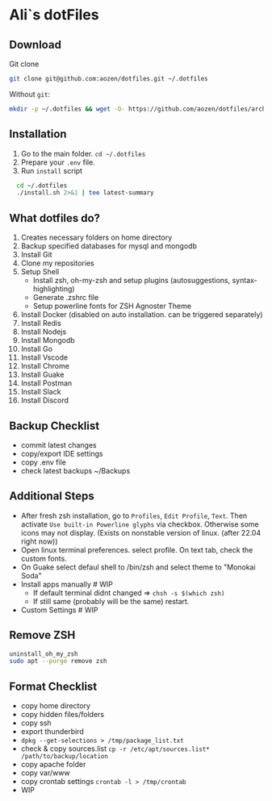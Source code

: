 # Ali`s dotFiles

## Download

Git clone

```bash
git clone git@github.com:aozen/dotfiles.git ~/.dotfiles
```

Without `git`:

```bash
mkdir -p ~/.dotfiles && wget -O- https://github.com/aozen/dotfiles/archive/refs/heads/master.tar.gz | tar -xz --strip-components=1 -C ~/.dotfiles
```

## Installation

1. Go to the main folder. `cd ~/.dotfiles`
2. Prepare your `.env` file.
3. Run `install` script

```bash
  cd ~/.dotfiles
  ./install.sh 2>&1 | tee latest-summary
```

## What dotfiles do?

1. Creates necessary folders on home directory
1. Backup specified databases for mysql and mongodb
1. Install Git
1. Clone my repositories
1. Setup Shell
    - Install zsh, oh-my-zsh and setup plugins (autosuggestions, syntax-highlighting)
    - Generate .zshrc file
    - Setup powerline fonts for ZSH Agnoster Theme
1. Install Docker (disabled on auto installation. can be triggered separately)
1. Install Redis
1. Install Nodejs
1. Install Mongodb
1. Install Go
1. Install Vscode
1. Install Chrome
1. Install Guake
1. Install Postman
1. Install Slack
1. Install Discord

## Backup Checklist

- commit latest changes
- copy/export IDE settings
- copy .env file
- check latest backups ~/Backups

## Additional Steps

- After fresh zsh installation, go to `Profiles`, `Edit Profile`, `Text`. Then activate `Use built-in Powerline glyphs` via checkbox. Otherwise some icons may not display. (Exists on nonstable version of linux. (after 22.04 right now))
- Open linux terminal preferences. select profile. On text tab, check the custom fonts.
- On Guake select defaul shell to /bin/zsh and select theme to "Monokai Soda"
- Install apps manually # WIP
  - If default terminal didnt changed => `chsh -s $(which zsh)`
  - If still same (probably will be the same) restart.
- Custom Settings # WIP

## Remove ZSH

```bash
uninstall_oh_my_zsh
sudo apt --purge remove zsh
```

## Format Checklist

- copy home directory
- copy hidden files/folders
- copy ssh
- export thunderbird
- `dpkg --get-selections > /tmp/package_list.txt`
- check & copy sources.list `cp -r /etc/apt/sources.list* /path/to/backup/location`
- copy apache folder
- copy var/www
- copy crontab settings `crontab -l > /tmp/crontab`
- WIP
